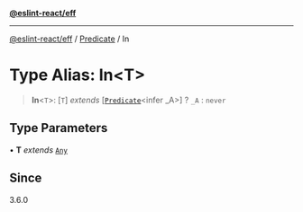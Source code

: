 [**@eslint-react/eff**](../../../README.md)

***

[@eslint-react/eff](../../../README.md) / [Predicate](../README.md) / In

# Type Alias: In\<T\>

> **In**\<`T`\>: [`T`] *extends* [[`Predicate`](../../../interfaces/Predicate.md)\<infer \_A\>] ? `_A` : `never`

## Type Parameters

• **T** *extends* [`Any`](Any.md)

## Since

3.6.0
